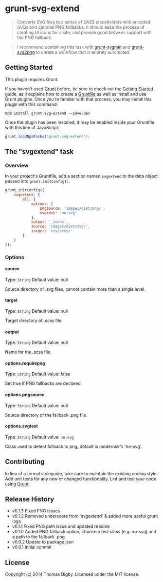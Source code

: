 # grunt-svg-extend

> Converts SVG files to a series of SASS placeholders with encoded SVGs and optional PNG fallbacks. It should ease the process of creating UI icons for a site, and provide good browser support with the PNG fallback.

> I recommend combining this task with [grunt-svgmin](https://www.npmjs.org/package/grunt-svgmin) and [grunt-svg2png](https://www.npmjs.org/package/grunt-svg2png) to create a workflow that is entirely automated.

## Getting Started
This plugin requires Grunt.

If you haven't used [Grunt](http://gruntjs.com/) before, be sure to check out the [Getting Started](http://gruntjs.com/getting-started) guide, as it explains how to create a [Gruntfile](http://gruntjs.com/sample-gruntfile) as well as install and use Grunt plugins. Once you're familiar with that process, you may install this plugin with this command:

```shell
npm install grunt-svg-extend --save-dev
```

Once the plugin has been installed, it may be enabled inside your Gruntfile with this line of JavaScript:

```js
grunt.loadNpmTasks('grunt-svg-extend');
```

## The "svgextend" task

### Overview
In your project's Gruntfile, add a section named `svgextend` to the data object passed into `grunt.initConfig()`.

```js
grunt.initConfig({
	svgextend: {
		all: {
			options: {
				pngsource: 'images/dist/png/',
				svgtest: 'no-svg'
			},
			output: '_icons',
			source: 'images/dist/svg/',
			target: 'css/scss/'
		}
	}
});
```

### Options

#### source
Type: `String`
Default value: null

Source directory of .svg files, cannot contain more than a single level.

#### target
Type: `String`
Default value: null

Target directory of .scss file.

#### output
Type: `String`
Default value: null

Name for the .scss file.

#### options.requirepng
Type: `String`
Default value: false

Set true if PNG fallbacks are declared

#### options.pngsource
Type: `String`
Default value: null

Source directory of the fallback .png file.

#### options.svgtest
Type: `String`
Default value: `no-svg`

Class used to detect fallback to png, default is modernizr's 'no-svg'.


## Contributing
In lieu of a formal styleguide, take care to maintain the existing coding style. Add unit tests for any new or changed functionality. Lint and test your code using [Grunt](http://gruntjs.com/).

## Release History
*	v0.1.3	Fixed PNG issues
*	v0.1.2	Removed underscore from 'svgextend' & added more useful grunt logs
*	v0.1.1	Fixed PNG path issue and updated readme
*	v0.1.0	Added PNG fallback option, choose a test class (e.g. no-svg) and a path to the fallback .png
*	v0.0.2	Update to package.json
*	v0.0.1	Initial commit

## License
Copyright (c) 2014 Thomas Digby. Licensed under the MIT license.
